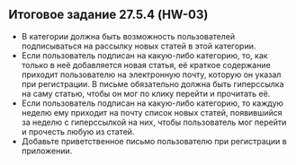 ## Итоговое задание 27.5.4 (HW-03)
- В категории должна быть возможность пользователей подписываться на рассылку новых статей в этой категории.
- Если пользователь подписан на какую-либо категорию, то, как только в неё добавляется новая статья, её краткое содержание приходит пользователю на электронную почту, которую он указал при регистрации. В письме обязательно должна быть гиперссылка на саму статью, чтобы он мог по клику перейти и прочитать её.
- Если пользователь подписан на какую-либо категорию, то каждую неделю ему приходит на почту список новых статей, появившийся за неделю с гиперссылкой на них, чтобы пользователь мог перейти и прочесть любую из статей.
- Добавьте приветственное письмо пользователю при регистрации в приложении.